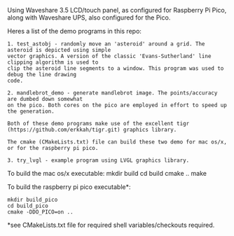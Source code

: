 Using Waveshare 3.5 LCD/touch panel, as configured for Raspberry Pi Pico,
along with Waveshare UPS, also configured for the Pico.

Heres a list of the demo programs in this repo:

    1. test_astobj - randomly move an 'asteroid' around a grid. The asteroid is depicted using simple
    vector graphics. A version of the classic 'Evans-Sutherland' line clipping algorithm is used to
    clip the asteroid line segments to a window. This program was used to debug the line drawing
    code.

    2. mandlebrot_demo - generate mandlebrot image. The points/accuracy are dumbed down somewhat
    on the pico. Both cores on the pico are employed in effort to speed up the generation.
 
    Both of these demo programs make use of the excellent tigr (https://github.com/erkkah/tigr.git) graphics library.

    The cmake (CMakeLists.txt) file can build these two demo for mac os/x, or for the raspberry pi pico.

    3. try_lvgl - example program using LVGL graphics library. 
    
To build the mac os/x executable:
    mkdir build
    cd build
    cmake ..
    make

To build the raspberry pi pico executable*:

    mkdir build_pico
    cd build_pico
    cmake -DDO_PICO=on ..

*see CMakeLists.txt file for required shell variables/checkouts required.
